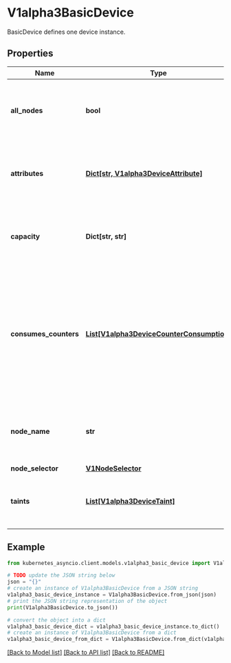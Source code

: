 # V1alpha3BasicDevice

BasicDevice defines one device instance.

## Properties

Name | Type | Description | Notes
------------ | ------------- | ------------- | -------------
**all_nodes** | **bool** | AllNodes indicates that all nodes have access to the device.  Must only be set if Spec.PerDeviceNodeSelection is set to true. At most one of NodeName, NodeSelector and AllNodes can be set. | [optional] 
**attributes** | [**Dict[str, V1alpha3DeviceAttribute]**](V1alpha3DeviceAttribute.md) | Attributes defines the set of attributes for this device. The name of each attribute must be unique in that set.  The maximum number of attributes and capacities combined is 32. | [optional] 
**capacity** | **Dict[str, str]** | Capacity defines the set of capacities for this device. The name of each capacity must be unique in that set.  The maximum number of attributes and capacities combined is 32. | [optional] 
**consumes_counters** | [**List[V1alpha3DeviceCounterConsumption]**](V1alpha3DeviceCounterConsumption.md) | ConsumesCounters defines a list of references to sharedCounters and the set of counters that the device will consume from those counter sets.  There can only be a single entry per counterSet.  The total number of device counter consumption entries must be &lt;&#x3D; 32. In addition, the total number in the entire ResourceSlice must be &lt;&#x3D; 1024 (for example, 64 devices with 16 counters each). | [optional] 
**node_name** | **str** | NodeName identifies the node where the device is available.  Must only be set if Spec.PerDeviceNodeSelection is set to true. At most one of NodeName, NodeSelector and AllNodes can be set. | [optional] 
**node_selector** | [**V1NodeSelector**](V1NodeSelector.md) |  | [optional] 
**taints** | [**List[V1alpha3DeviceTaint]**](V1alpha3DeviceTaint.md) | If specified, these are the driver-defined taints.  The maximum number of taints is 4.  This is an alpha field and requires enabling the DRADeviceTaints feature gate. | [optional] 

## Example

```python
from kubernetes_asyncio.client.models.v1alpha3_basic_device import V1alpha3BasicDevice

# TODO update the JSON string below
json = "{}"
# create an instance of V1alpha3BasicDevice from a JSON string
v1alpha3_basic_device_instance = V1alpha3BasicDevice.from_json(json)
# print the JSON string representation of the object
print(V1alpha3BasicDevice.to_json())

# convert the object into a dict
v1alpha3_basic_device_dict = v1alpha3_basic_device_instance.to_dict()
# create an instance of V1alpha3BasicDevice from a dict
v1alpha3_basic_device_from_dict = V1alpha3BasicDevice.from_dict(v1alpha3_basic_device_dict)
```
[[Back to Model list]](../README.md#documentation-for-models) [[Back to API list]](../README.md#documentation-for-api-endpoints) [[Back to README]](../README.md)


